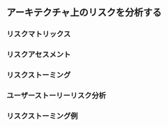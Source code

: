 ## アーキテクチャ上のリスクを分析する

### リスクマトリックス



### リスクアセスメント



### リスクストーミング



### ユーザーストーリーリスク分析



### リスクストーミング例


